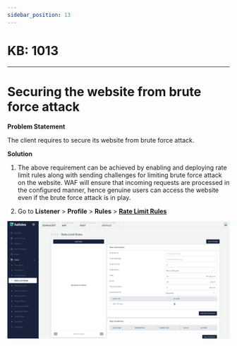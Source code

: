 ```yaml
---
sidebar_position: 13
---
```


# KB: 1013
-----------

# Securing the website from brute force attack

**Problem Statement**

The client requires to secure its website from brute force attack.

**Solution**

1. The above requirement can be achieved by enabling and deploying rate limit rules along with sending challenges for limiting brute force attack on the website. WAF will ensure that incoming requests are processed in the configured manner, hence genuine users can access the website even if the brute force attack is in play.


2. Go to **Listener** > **Profile** > **Rules** > [**Rate Limit Rules**](docs/waf/listener/profiles/rules/ratelimit_rules.md)

![kb-1013](/img/waf/kb/v2/rate_kb_1013_1.png)